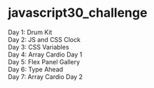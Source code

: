 # javascript30_challenge

Day 1: Drum Kit <br>
Day 2: JS and CSS Clock <br>
Day 3: CSS Variables <br>
Day 4: Array Cardio Day 1 <br>
Day 5: Flex Panel Gallery <br>
Day 6: Type Ahead <br>
Day 7: Array Cardio Day 2